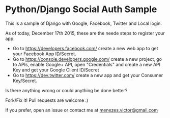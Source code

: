 # Python/Django Social Auth Sample

This is a sample of Django with Google, Facebook, Twitter and Local login.

As of today, December 17th 2015, these are the neede steps to register your app:

- Go to https://developers.facebook.com/ create a new web app to get your Facebook App ID/Secret.
- Go to https://console.developers.google.com/ create a new project, go to APIs, enable Google+ API, open "Credentials" and create a new API Key and get your Google Client ID/Secret
- Go to https://dev.twitter.com/ create a new app and get your Consumer Key/Secret.


Is there anything wrong or could anything be done better? 

Fork/Fix it! Pull requests are welcome :)

If you prefer, open an issue or contact me at menezes.victor@gmail.com
